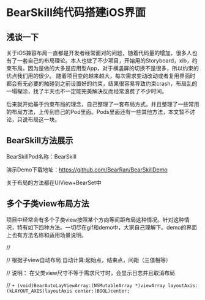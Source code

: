 # BearSkill纯代码搭建iOS界面

## 浅谈一下

关于iOS兼容布局一直都是开发者经常面对的问题，随着代码量的增加，很多人也有了一套自己的布局理论。本人也做了不少项目，开始用的Storyboard，xib，约束布局。因为是做的大多是应用型App，对于横竖屏的切换不是很多，所以约束的优点我们用的很少。 
随着项目变的越来越大，每次需求变动改动或者复用界面时都会有无必要的触碰到之前设置好的约束，结果很容易导致约束crash，布局乱的一塌糊涂，找了半天也不一定能完美解决反而经常浪费了不少时间。 

后来就开始基于约束布局的理念，自己整理了一套布局方式。并且整理了一些常用的布局方法，上传到自己的Pod里面。Pods里面还有一些其他方法，本文暂不讨论，只说布局这一块。

## BearSkill方法展示

BearSkillPod名称：BearSkill 

演示Demo下载地址：https://github.com/BearRan/BearSkillDemo 

关于布局的方法都在UIView+BearSet中

## 多个子类view布局方法

项目中经常会有多个子类view按照某个方向等间距布局这种情况。针对这种情况，特有如下四种方法。一切尽在gif和demo中，大家自己理解下。demo的界面上也有方法名称和适用场景说明。

 //
 
 //  根据子view自动布局 自动计算:起始点，结束点，间距（三值相等）
 
 //  说明： 在父类view尺寸不等于需求尺寸时，会显示日志并且取消布局
 
 //
`+ (void)BearAutoLayViewArray:(NSMutableArray *)viewArray layoutAxis:(kLAYOUT_AXIS)layoutAxis center:(BOOL)center;`
